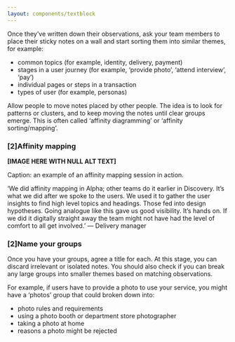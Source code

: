 ```yaml
---
layout: components/textblock
---
```


Once they’ve written down their observations, ask your team members to place their sticky notes on a wall and start sorting them into similar themes, for example:
- common topics (for example, identity, delivery, payment)
- stages in a user journey (for example, ‘provide photo’, ‘attend interview’, ‘pay’)
- individual pages or steps in a transaction
- types of user (for example, personas)

Allow people to move notes placed by other people. The idea is to look for patterns or clusters, and to keep moving the notes until clear groups emerge. This is often called ‘affinity diagramming’ or ‘affinity sorting/mapping’.

### [2]Affinity mapping

**[IMAGE HERE WITH NULL ALT TEXT]**

Caption: an example of an affinity mapping session in action.

‘We did affinity mapping in Alpha; other teams do it earlier in Discovery. It’s what we did after we spoke to the users. We used it to gather the user insights to find high level topics and headings. Those fed into design hypotheses. Going analogue like this gave us good visibility. It’s hands on. If we did it digitally straight away the team might not have had the level of comfort to all get involved.’  — Delivery manager

### [2]Name your groups
Once you have your groups, agree a title for each. At this stage, you can discard irrelevant or isolated notes. You should also check if you can break any large groups into smaller themes based on matching observations.

For example, if users have to provide a photo to use your service, you might have a ‘photos’  group that could broken down into:
- photo rules and requirements
- using a photo booth or department store photographer
- taking a photo at home
- reasons a photo might be rejected
